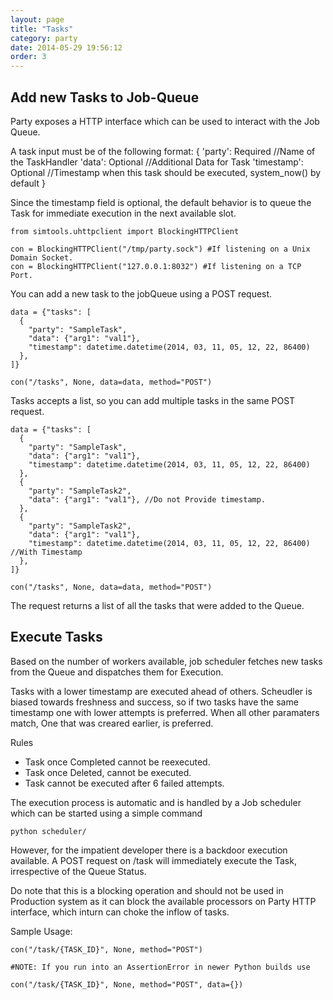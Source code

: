 ```yaml
---
layout: page
title: "Tasks"
category: party
date: 2014-05-29 19:56:12
order: 3
---
```


Add new Tasks to Job-Queue
--------------------------

Party exposes a HTTP interface which can be used to interact with the Job Queue.

A task input must be of the following format:
	{
	    'party': <String> Required //Name of the TaskHandler
	    'data': <Dictionary> Optional //Additional Data for Task
	    'timestamp': <datetime object> Optional //Timestamp when this task should be executed, system_now() by default
	}

Since the timestamp field is optional, the default behavior is to queue the Task for immediate execution in the next available slot.

	from simtools.uhttpclient import BlockingHTTPClient

	con = BlockingHTTPClient("/tmp/party.sock") #If listening on a Unix Domain Socket.
	con = BlockingHTTPClient("127.0.0.1:8032") #If listening on a TCP Port.

You can add a new task to the jobQueue using a POST request.

	data = {"tasks": [
	  {
	    "party": "SampleTask",
	    "data": {"arg1": "val1"},
	    "timestamp": datetime.datetime(2014, 03, 11, 05, 12, 22, 86400)
	  },
	]}

	con("/tasks", None, data=data, method="POST")

Tasks accepts a list, so you can add multiple tasks in the same POST request.

	data = {"tasks": [
	  {
	    "party": "SampleTask",
	    "data": {"arg1": "val1"},
	    "timestamp": datetime.datetime(2014, 03, 11, 05, 12, 22, 86400)
	  },
	  {
	    "party": "SampleTask2",
	    "data": {"arg1": "val1"}, //Do not Provide timestamp.
	  },
	  {
	    "party": "SampleTask2",
	    "data": {"arg1": "val1"},
	    "timestamp": datetime.datetime(2014, 03, 11, 05, 12, 22, 86400) //With Timestamp
	  },
	]}

	con("/tasks", None, data=data, method="POST")

The request returns a list of all the tasks that were added to the Queue.

Execute Tasks
-------------

Based on the number of workers available, job scheduler fetches new tasks from the Queue and dispatches them for Execution.

Tasks with a lower timestamp are executed ahead of others. Scheudler is biased towards freshness and success, so if two tasks have the same timestamp one with lower attempts is preferred. When all other paramaters match, One that was creared earlier, is preferred.

Rules

* Task once Completed cannot be reexecuted.
* Task once Deleted, cannot be executed.
* Task cannot be executed after 6 failed attempts.

The execution process is automatic and is handled by a Job scheduler which can be started using a simple command

	python scheduler/

However, for the impatient developer there is a backdoor execution available. A POST request on /task will immediately execute the Task, irrespective of the Queue Status.

Do note that this is a blocking operation and should not be used in Production system as it can block the available processors on Party HTTP interface, which inturn can choke the inflow of tasks.

Sample Usage:

	con("/task/{TASK_ID}", None, method="POST")

    #NOTE: If you run into an AssertionError in newer Python builds use

    con("/task/{TASK_ID}", None, method="POST", data={})


